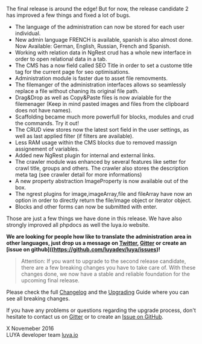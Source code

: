 The final release is around the edge! But for now, the release candidate 2 has improved a few things and fixed a lot of bugs.

+ The language of the administration can now be stored for each user individual.
+ New admin language FRENCH is available, spanish is also almost done. Now Available: German, English, Russian, French and Spanish.
+ Working with relation data in NgRest crud has a whole new interface in order to open relational data in a tab.
+ The CMS has a now field called SEO Title in order to set a custome title tag for the current page for seo optimisations.
+ Administration module is faster due to asset file removments.
+ The filemanger of the administration interfaces allows so seamlessly replace a file without chaning its original file path.
+ Drag&Drop as well as Copy&Paste files is now avialable for the filemenager (Keep in mind pasted images and files from the clipboard does not have names).
+ Scaffolding became much more powerfull for blocks, modules and crud the commands. Try it out!
+ The CRUD view stores now the latest sort field in the user settings, as well as last applied filter (if filters are available).
+ Less RAM usage within the CMS blocks due to removed massign assignement of variables.
+ Added new NgRest plugin for internal and external links.
+ The crawler module was enhanced by several features like setter for crawl title, groups and others. The crawler also stores the description meta tag (see crawler detail for more informations)
+ A new property abstraction ImageProperty is now available out of the box.
+ The ngrest plugins for image,imageArray,file and fileArray have now an option in order to directly return the file/image object or iterator object.
+ Blocks and other forms can now be submitted with enter.

Those are just a few things we have done in this release. We have also strongly improved all phpdocs as well the luya.io website.

**We are looking for people how like to translate the administration area in other languages, just drop us a message on [Twitter](https://twitter.com/luyadev), [Gitter](gitter.im/luyadev/luya) or create an [issue on github]((https://github.com/luyadev/luya/issues)!**

> Attention: If you want to upgrade to the second release candidate, there are a few breaking changes you have to take care of. With these changes done, we now have a stable and reliable foundation for the upcoming final release.

Please check the full [Changelog](https://github.com/luyadev/luya/blob/master/CHANGELOG.md) and the [Upgrading](https://luya.io/guide/install-upgrade) Guide where you can see all breaking changes.

If you have any problems or questions regarding the upgrade process, don't hesitate to contact us on [Gitter](gitter.im/luyadev/luya) or to create an [Issue on GitHub](https://github.com/luyadev/luya/issues).

X Novemeber 2016  
LUYA developer team 
[luya.io](https://luya.io)

